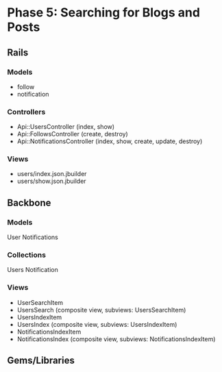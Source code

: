 # Phase 5: Searching for Blogs and Posts

## Rails
### Models
* follow
* notification

### Controllers
* Api::UsersController (index, show)
* Api::FollowsController (create, destroy)
* Api::NotificationsController (index, show, create, update, destroy)

### Views
* users/index.json.jbuilder
* users/show.json.jbuilder

## Backbone
### Models
User
Notifications

### Collections
Users
Notification

### Views
* UserSearchItem
* UsersSearch (composite view, subviews: UsersSearchItem)
* UsersIndexItem
* UsersIndex (composite view, subviews: UsersIndexItem)
* NotificationsIndexItem
* NotificationsIndex (composite view, subviews: NotificationsIndexItem)

## Gems/Libraries
